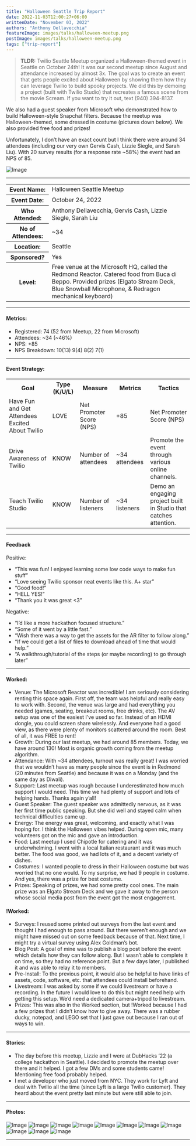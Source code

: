 ```yaml
---
title: "Halloween Seattle Trip Report"
date: 2022-11-03T12:00:27+06:00
writtenDate: "November 03, 2022"
authors: "Anthony Dellavecchia"
featureImage: images/talks/halloween-meetup.png
postImage: images/talks/halloween-meetup.png
tags: ["trip-report"]
---
```


> **TLDR:** Twilio Seattle Meetup organized a Halloween-themed event in Seattle on October 24th! It was our second meetup since August and attendance increased by almost 3x. The goal was to create an event that gets people excited about Halloween by showing them how they can leverage Twilio to build spooky projects. We did this by demoing a project (built with Twilio Studio) that recreates a famous scene from the movie Scream. If you want to try it out, text (940) 394-8137.

We also had a guest speaker from Microsoft who demonstrated how to build Halloween-style Snapchat filters. Because the meetup was Halloween-themed, some dressed in costume (pictures down below). We also provided free food and prizes!

Unfortunately, I don’t have an exact count but I think there were around 34 attendees (including our very own Gervis Cash, Lizzie Siegle, and Sarah Liu). With 20 survey results (for a response rate ~58%) the event had an NPS of 85.

![Image](/images/trip-report/halloween1.jpg)

---

<table>
  <tr>
    <th>Event Name:</th>
    <td>Halloween Seattle Meetup</td>
  </tr>
  <tr>
    <th>Event Date:</th>
    <td>October 24, 2022</td>
  </tr>
    <tr>
    <th>Who Attended:</th>
    <td>Anthony Dellavecchia, Gervis Cash, Lizzie Siegle, Sarah Liu</td>
  </tr>
      <tr>
    <th>No of Attendees:</th>
    <td>~34</td>
  </tr>
        <tr>
    <th>Location:</th>
    <td>Seattle</td>
  </tr>
          <tr>
    <th>Sponsored?</th>
    <td>Yes</td>
  </tr>
            <tr>
    <th>Level:</th>
    <td>Free venue at the Microsoft HQ, called the Redmond Reactor. Catered food from Buca di Beppo. Provided prizes (Elgato Stream Deck, Blue Snowball Microphone, & Redragon mechanical keyboard)</td>
  </tr>
</table>

---

#### Metrics:

- Registered: 74 (52 from Meetup, 22 from Microsoft)
- Attendees: ~34 (~46%)
- NPS: +85
- NPS Breakdown: 10(13) 9(4) 8(2) 7(1)

---

#### Event Strategy:

<table>
  <tr>
    <th>Goal</th>
    <th>Type (K/U/L)</th>
    <th>Measure</th>
    <th>Metrics</th>
    <th>Tactics</th>
  </tr>
  <tr>
    <td>Have Fun and Get Attendees Excited About Twilio</td>
    <td>LOVE</td>
    <td>Net Promoter Score (NPS)</td>
    <td>+85</td>
    <td>Net Promoter Score (NPS)</td>
  </tr>
  <tr>
    <td>Drive Awareness of Twilio</td>
    <td>KNOW</td>
    <td>Number of attendees</td>
    <td>~34 attendees</td>
    <td>Promote the event through various online channels.</td>
  </tr>
<tr>
    <td>Teach Twilio Studio</td>
    <td>KNOW</td>
    <td>Number of listeners</td>
    <td>~34 listeners</td>
    <td>Demo an engaging project built in Studio that catches attention.</td>
  </tr>
</table>

---

#### Feedback

Positive:
- “This was fun! I enjoyed learning some low code ways to make fun stuff”
- “Love seeing Twilio sponsor neat events like this. A+ star”
- “Good food!”
- “HELL YES!”
- “Thank you it was great <3”

Negative:
- “I’d like a more hackathon focused structure.”
- “Some of it went by a little fast.”
- “Wish there was a way to get the assets for the AR filter to follow along.”
- “If we could get a list of files to download ahead of time that would help.”
- “A walkthrough/tutorial of the steps (or maybe recording) to go through later”

---

#### Worked:
- Venue: The Microsoft Reactor was incredible! I am seriously considering renting this space again. First off, the team was helpful and really easy to work with. Second, the venue was large and had everything you needed (games, seating, breakout rooms, free drinks, etc). The AV setup was one of the easiest I’ve used so far. Instead of an HDMI dongle, you could screen share wirelessly. And everyone had a good view, as there were plenty of monitors scattered around the room. Best of all, it was FREE to rent!
- Growth: During our last meetup, we had around 85 members. Today, we have around 130! Most is organic growth coming from the meetup algorithm.
- Attendance: With ~34 attendees, turnout was really great! I was worried that we wouldn’t have as many people since the event is in Redmond (20 minutes from Seattle) and because it was on a Monday (and the same day as Diwali).
- Support: Last meetup was rough because I underestimated how much support I would need. This time we had plenty of support and lots of helping hands. Thanks again y’all!
- Guest Speaker: The guest speaker was admittedly nervous, as it was her first time public speaking. But she did well and stayed calm when technical difficulties came up.
- Energy: The energy was great, welcoming, and exactly what I was hoping for. I think the Halloween vibes helped. During open mic, many volunteers got on the mic and gave an introduction.
- Food: Last meetup I used Chipotle for catering and it was underwhelming. I went with a local Italian restaurant and it was much better. The food was good, we had lots of it, and a decent variety of dishes.
- Costumes: I wanted people to dress in their Halloween costume but was worried that no one would. To my surprise, we had 9 people in costume. And yes, there was a prize for best costume.
- Prizes: Speaking of prizes, we had some pretty cool ones. The main prize was an Elgato Stream Deck and we gave it away to the person whose social media post from the event got the most engagement.

#### !Worked:
- Surveys: I reused some printed out surveys from the last event and thought I had enough to pass around. But there weren’t enough and we might have missed out on some feedback because of that. Next time, I might try a virtual survey using Alex Goldman’s bot.
- Blog Post: A goal of mine was to publish a blog post before the event which details how they can follow along. But I wasn’t able to complete it on time, so they had no reference point. But a few days later, I published it and was able to relay it to members.
- Pre-Install: To the previous point, it would also be helpful to have links of assets, code, software, etc. that attendees could install beforehand.
- Livestream: I was asked by some if we could livestream or have a recording. In the future I would love to do this but might need help with getting this setup. We’d need a dedicated camera+tripod to livestream.
- Prizes: This was also in the Worked section, but !Worked because I had a few prizes that I didn’t know how to give away. There was a rubber ducky, notepad, and LEGO set that I just gave out because I ran out of ways to win.

---

#### Stories: 
- The day before this meetup, Lizzie and I were at DubHacks ‘22 (a college hackathon in Seattle). I decided to promote the meetup over there and it helped. I got a few DMs and some students came! Mentioning free food probably helped.
- I met a developer who just moved from NYC. They work for Lyft and deal with Twilio all the time (since Lyft is a large Twilio customer). They heard about the event pretty last minute but were still able to join.

---

#### Photos:

![Image](/images/trip-report/halloween2.jpg)
![Image](/images/trip-report/halloween3.jpg)
![Image](/images/trip-report/halloween4.jpg)
![Image](/images/trip-report/halloween5.jpg)
![Image](/images/trip-report/halloween6.jpg)
![Image](/images/trip-report/halloween7.jpg)
![Image](/images/trip-report/halloween8.jpg)
![Image](/images/trip-report/halloween9.jpg)
![Image](/images/trip-report/halloween10.jpg)
![Image](/images/trip-report/halloween11.jpg)
![Image](/images/trip-report/halloween12.jpg)



---